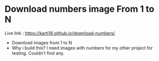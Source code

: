 # Download numbers image From 1 to N

Live link : https://karti16.github.io/download-numbers/

- Download images from 1 to N
- Why i build this? I need images with numbers for my other project for testing. Couldn't find any.
